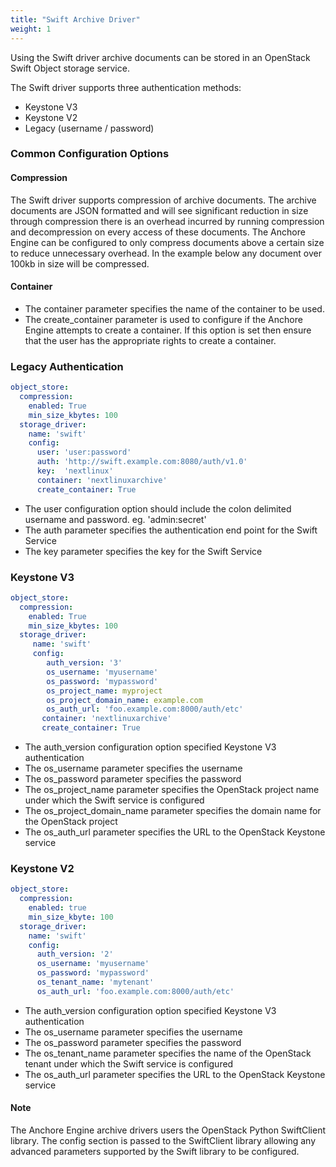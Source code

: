 ```yaml
---
title: "Swift Archive Driver"
weight: 1
---
```


Using the Swift driver archive documents can be stored in an OpenStack Swift Object storage service.

The Swift driver supports three authentication methods: 
- Keystone V3
- Keystone V2
- Legacy (username / password)

### Common Configuration Options

#### Compression

The Swift driver supports compression of archive documents. The archive documents are JSON formatted and will see significant reduction in size through compression there is an overhead incurred by running compression and decompression on every access of these documents. The Anchore Engine can be configured to only compress documents above a certain size to reduce unnecessary overhead. In the example below any document over 100kb in size will be compressed.

#### Container

- The container parameter specifies the name of the container to be used.
- The create_container parameter is used to configure if the Anchore Engine attempts to create a container. If this option is set then ensure that the user has the appropriate rights to create a container.

### Legacy Authentication

```YAML
object_store:
  compression:
    enabled: True
    min_size_kbytes: 100
  storage_driver:
    name: 'swift'
    config:
      user: 'user:password'
      auth: 'http://swift.example.com:8080/auth/v1.0'
      key:  'nextlinux'
      container: 'nextlinuxarchive'
      create_container: True
```

- The user configuration option should include the colon delimited username and password. eg. 'admin:secret'
- The auth parameter specifies the authentication end point for the Swift Service
- The key parameter specifies the key for the Swift Service

### Keystone V3

```YAML
object_store:
  compression:
    enabled: True
    min_size_kbytes: 100
  storage_driver:
     name: 'swift'
     config:
        auth_version: '3'
        os_username: 'myusername'
        os_password: 'mypassword'
        os_project_name: myproject
        os_project_domain_name: example.com
        os_auth_url: 'foo.example.com:8000/auth/etc'
       container: 'nextlinuxarchive'
       create_container: True
```

- The auth_version configuration option specified Keystone V3 authentication
- The os_username parameter specifies the username
- The os_password parameter specifies the password
- The os_project_name parameter specifies the OpenStack project name under which the Swift service is configured
- The os_project_domain_name parameter specifies the domain name for the OpenStack project
- The os_auth_url parameter specifies the URL to the OpenStack Keystone service

### Keystone V2

```YAML
object_store:
  compression:
    enabled: true
    min_size_kbyte: 100
  storage_driver:    
    name: 'swift'
    config:
      auth_version: '2'
      os_username: 'myusername'
      os_password: 'mypassword'
      os_tenant_name: 'mytenant'
      os_auth_url: 'foo.example.com:8000/auth/etc'
```

- The auth_version configuration option specified Keystone V3 authentication
- The os_username parameter specifies the username
- The os_password parameter specifies the password
- The os_tenant_name parameter specifies the name of the OpenStack tenant under which the Swift service is configured
- The os_auth_url parameter specifies the URL to the OpenStack Keystone service

#### Note

The Anchore Engine archive drivers users the OpenStack Python SwiftClient library. The config section is passed to the SwiftClient library allowing any advanced parameters supported by the Swift library to be configured.

